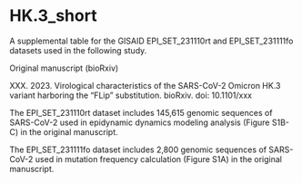 # HK.3_short

A supplemental table for the GISAID EPI_SET_231110rt and EPI_SET_231111fo datasets used in the following study.

Original manuscript (bioRxiv)

XXX. 2023. Virological characteristics of the SARS-CoV-2 Omicron HK.3 variant harboring the “FLip” substitution. bioRxiv. doi: 10.1101/xxx

The EPI_SET_231110rt dataset includes 145,615 genomic sequences of SARS-CoV-2 used in epidynamic dynamics modeling analysis (Figure S1B-C) in the original manuscript.

The EPI_SET_231111fo dataset includes 2,800 genomic sequences of SARS-CoV-2 used in mutation frequency calculation (Figure S1A) in the original manuscript.
